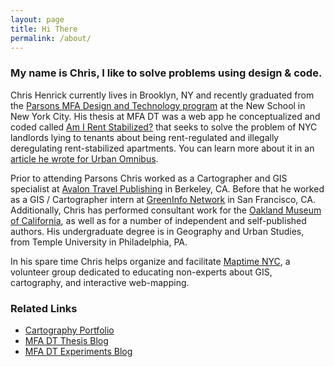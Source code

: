 ```yaml
---
layout: page
title: Hi There
permalink: /about/
---
```


### My name is Chris, I like to solve problems using design & code.
Chris Henrick currently lives in Brooklyn, NY and recently graduated from the [Parsons MFA Design and Technology program](http://www.newschool.edu/parsons/mfa-design-technology/) at the New School in New York City. His thesis at MFA DT was a web app he conceptualized and coded called [Am I Rent Stabilized?](https://amirentstabilized.com) that seeks to solve the problem of NYC landlords lying to tenants about being rent-regulated and illegally deregulating rent-stabilized apartments. You can learn more about it in an [article he wrote for Urban Omnibus](http://urbanomnibus.net/2015/05/using-open-data-to-strengthen-tenants-rights-activism/). 

Prior to attending Parsons Chris worked as a Cartographer and GIS specialist at [Avalon Travel Publishing](http://www.travelmatters.com/) in Berkeley, CA. Before that he worked as a GIS / Cartographer intern at [GreenInfo Network](http://www.greeninfo.org/) in San Francisco, CA. Additionally, Chris has performed consultant work for the [Oakland Museum of California](https://www.museumca.org/), as well as for a number of independent and self-published authors. His undergraduate degree is in Geography and Urban Studies, from Temple University in Philadelphia, PA. 

In his spare time Chris helps organize and facilitate [Maptime NYC](http://www.meetup.com/maptime-nyc), a volunteer group dedicated to educating non-experts about GIS, cartography, and interactive web-mapping.

### Related Links
- [Cartography Portfolio](http://chrishenrick.com/)
- [MFA DT Thesis Blog](http://clhenrick.github.io/thesis-blog/)
- [MFA DT Experiments Blog](https://chenrickmfadt.wordpress.com/)